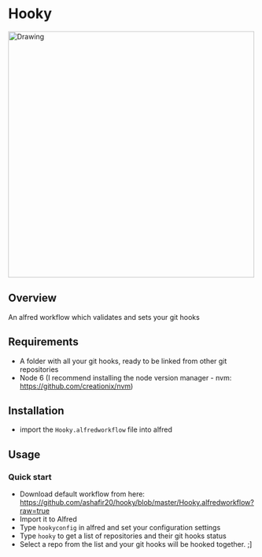 Hooky
=====

<img src="https://i.imgur.com/TmS25wM.png" alt="Drawing" style="width: 500px;"/>

## Overview
An alfred workflow which validates and sets your git hooks

## Requirements
* A folder with all your git hooks, ready to be linked from other git repositories
* Node 6 (I recommend installing the node version manager - nvm: https://github.com/creationix/nvm)

## Installation
* import the `Hooky.alfredworkflow` file into alfred


## Usage
### Quick start
* Download default workflow from here: https://github.com/ashafir20/hooky/blob/master/Hooky.alfredworkflow?raw=true
* Import it to Alfred
* Type `hookyconfig` in alfred and set your configuration settings
* Type `hooky` to get a list of repositories and their git hooks status
* Select a repo from the list and your git hooks will be hooked together. ;]

